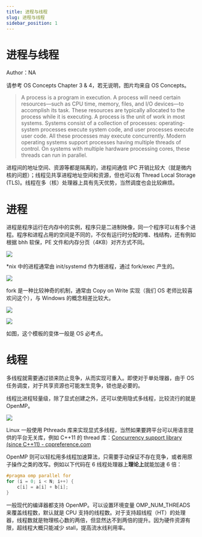 ```yaml
---
title: 进程与线程
slug: 进程与线程
sidebar_position: 1
---
```



# 进程与线程

Author：NA

请参考 OS Concepts Chapter 3 & 4，若无说明，图片均来自 OS Concepts。

> A process is a program in execution. A process will need certain resources—such as CPU time, memory, files, and I/O devices—to accomplish its task. These resources are typically allocated to the process while it is executing.
> A process is the unit of work in most systems. Systems consist of a collection of processes: operating-system processes execute system code, and user processes execute user code. All these processes may execute concurrently.
> Modern operating systems support processes having multiple threads of control. On systems with multiple hardware processing cores, these threads can run in parallel.

进程间的地址空间、资源等都是隔离的，进程间通信 IPC 开销比较大（就是微内核的问题）；线程见共享进程地址空间和资源，但也可以有 Thread Local Storage (TLS)。线程在多（核）处理器上具有先天优势，当然调度也会比较麻烦。

# 进程

进程是程序运行在内存中的实例，程序只是二进制映像，同一个程序可以有多个进程。程序和进程占用的空间是不同的，不仅有运行时分配的堆、栈结构，还有例如根据 bhh 软保，PE 文件和内存分页（4KB）对齐方式不同。

![](/assets/VOOIbkF6IoBzhux5cndczCd2nme.png)

*nix 中的进程通常由 init/systemd 作为根进程，通过 fork/exec 产生的。

![](/assets/GrfbbdNYbo5yZxxHr3QcpGYtnSf.png)

fork 是一种比较神奇的机制，通常由 Copy on Write 实现（我们 OS 老师比较喜欢问这个），与 Windows 的概念相差比较大。

![](/assets/C9DPbKRPgoiQdzx6O1Zc0Zu6nUc.png)

![](/assets/YR9MbHiJzoPCHmxE9fBcNVNbnid.png)

如图，这个模板的变体一般是 OS 必考点。

# 线程

多线程就需要通过锁来防止竞争，从而实现可重入。即使对于单处理器，由于 OS 任务调度，对于共享资源也可能发生竞争，锁也是必要的。

线程比进程轻量级，除了显式创建之外，还可以使用隐式多线程，比较流行的就是 OpenMP。

![](/assets/JA4SbL1tMoaclhxwHpGceZ0bnMc.png)

Linux 一般使用 Pthreads 库来实现显式多线程，当然如果要跨平台可以用语言提供的平台无关库，例如 C++11 的 thread 库：[Concurrency support library (since C++11) - cppreference.com](https://en.cppreference.com/w/cpp/thread)

OpenMP 则可以轻松用多线程加速算法，只需要手动保证不存在竞争，或者用原子操作之类的改写。例如以下代码在 6 线程处理器上<b>理论上</b>就能加速 6 倍：

```cpp
#pragma omp parallel for
for (i = 0; i < N; i++) {
    c[i] = a[i] + b[i];
}
```

一般现代的编译器都支持 OpenMP。可以设置环境变量 OMP_NUM_THREADS 来覆盖线程数，默认就是 CPU 支持的线程数。对于支持超线程（HT）的处理器，线程数就是物理核心数的两倍，但显然达不到两倍的提升。因为硬件资源有限，超线程大概只能减少 stall，提高流水线利用率。

